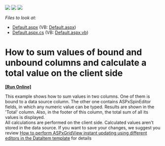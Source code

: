 <!-- default badges list -->
![](https://img.shields.io/endpoint?url=https://codecentral.devexpress.com/api/v1/VersionRange/128543124/10.2.5%2B)
[![](https://img.shields.io/badge/Open_in_DevExpress_Support_Center-FF7200?style=flat-square&logo=DevExpress&logoColor=white)](https://supportcenter.devexpress.com/ticket/details/E2961)
[![](https://img.shields.io/badge/📖_How_to_use_DevExpress_Examples-e9f6fc?style=flat-square)](https://docs.devexpress.com/GeneralInformation/403183)
<!-- default badges end -->
<!-- default file list -->
*Files to look at*:

* [Default.aspx](./CS/WebSite/Default.aspx) (VB: [Default.aspx](./VB/WebSite/Default.aspx))
* [Default.aspx.cs](./CS/WebSite/Default.aspx.cs) (VB: [Default.aspx.vb](./VB/WebSite/Default.aspx.vb))
<!-- default file list end -->
# How to sum values of bound and unbound columns and calculate a total value on the client side
<!-- run online -->
**[[Run Online]](https://codecentral.devexpress.com/128543124/)**
<!-- run online end -->


<p>This example shows how to sum values in two columns. One of them is bound to a data source column. The other one contains ASPxSpinEditor fields, in which any numeric value can be typed. Results are shown in the 'Total' column. Also, in the footer of this column, the total sum of all its values is displayed.<br> All calculations are performed on the client side. Calculated values aren't stored in the data source. If you want to save your changes, we suggest you review <a href="https://www.devexpress.com/Support/Center/p/E2333">How to perform ASPxGridView instant updating using different editors in the DataItem template</a> for details</p>

<br/>


